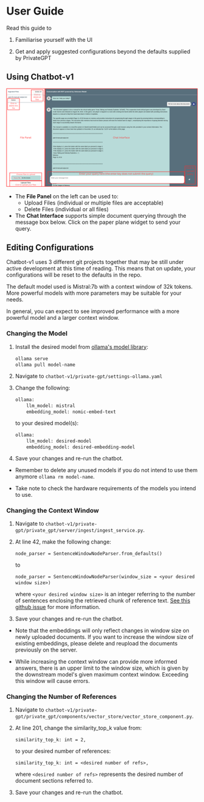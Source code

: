 # User Guide

Read this guide to

1. Familiarise yourself with the UI

2. Get and apply suggested configurations beyond the defaults supplied by PrivateGPT

## Using Chatbot-v1

![image](./images/UI-guide.png)

* The **File Panel** on the left can be used to:
  * Upload Files (individual or multiple files are acceptable)
  * Delete Files (individual or all files)
* The **Chat Interface** supports simple document querying through the message box below. Click on the paper plane widget to send your query.

## Editing Configurations

Chatbot-v1 uses 3 different git projects together that may be still under active development at this time of reading. This means that on update, your configurations will be reset to the defaults in the repo.

The default model used is Mistral:7b with a context window of 32k tokens. More powerful models with more parameters may be suitable for your needs.

In general, you can expect to see improved performance with a more powerful model and a larger context window.

### Changing the Model

1. Install the desired model from [ollama's model library](https://ollama.com/library):

    ```(bash)
    ollama serve
    ollama pull model-name
    ```

2. Navigate to `chatbot-v1/private-gpt/settings-ollama.yaml`

3. Change the following:

    ```(yaml)
    ollama:
        llm_model: mistral
        embedding_model: nomic-embed-text
    ```

    to your desired model(s):

    ```(yaml)
    ollama:
        llm_model: desired-model
        embedding_model: desired-embedding-model
    ```

4. Save your changes and re-run the chatbot.

* Remember to delete any unused models if you do not intend to use them anymore `ollama rm model-name`.

* Take note to check the hardware requirements of the models you intend to use.

### Changing the Context Window

1. Navigate to `chatbot-v1/private-gpt/private_gpt/server/ingest/ingest_service.py`.

2. At line 42, make the following change:

    ```(python)
    node_parser = SentenceWindowNodeParser.from_defaults()
    ```

    to

    ```(python)
    node_parser = SentenceWindowNodeParser(window_size = <your desired window size>)
    ```

    where `<your desired window size>` is an integer referring to the number of sentences enclosing the retrieved chunk of reference text. [See this github issue](https://github.com/zylon-ai/private-gpt/issues/1917) for more information.

3. Save your changes and re-run the chatbot.

* Note that the embeddings will only reflect changes in window size on newly uploaded documents. If you want to increase the window size of existing embeddings, please delete and reupload the documents previously on the server.

* While increasing the context window can provide more informed answers, there is an upper limit to the window size, which is given by the downstream model's given maximum context window. Exceeding this window will cause errors.

### Changing the Number of References

1. Navigate to `chatbot-v1/private-gpt/private_gpt/components/vector_store/vector_store_component.py`.

2. At line 201, change the similarity_top_k value from:

    ```(python)
    similarity_top_k: int = 2,
    ```

    to your desired number of references:

    ```(python)
    similarity_top_k: int = <desired number of refs>,
    ```

    where `<desired number of refs>` represents the desired number of document sections referred to.

3. Save your changes and re-run the chatbot.
